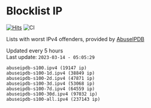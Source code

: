 # Blocklist IP

[![Hits](https://hits.seeyoufarm.com/api/count/incr/badge.svg?url=https%3A%2F%2Fgithub.com%2Fborestad%2Fblocklist-ip%2F&count_bg=%2379C83D&title_bg=%23555555&icon=&icon_color=%23E7E7E7&title=hits&edge_flat=false)](https://hits.seeyoufarm.com)  ![CI](https://img.shields.io/github/workflow/status/borestad/blocklist-ip/CI?style=flat-square)

Lists with worst IPv4 offenders, provided by [AbuseIPDB](https://www.abuseipdb.com/)

<!-- FOOTER-PLACEHOLDER -->
Updated every 5 hours<br>
Last update: `2023-03-14 - 05:05:29`
```
abuseipdb-s100.ipv4 (19147 ip)
abuseipdb-s100-1d.ipv4 (38849 ip)
abuseipdb-s100-2d.ipv4 (47871 ip)
abuseipdb-s100-3d.ipv4 (53068 ip)
abuseipdb-s100-7d.ipv4 (64559 ip)
abuseipdb-s100-30d.ipv4 (97032 ip)
abuseipdb-s100-all.ipv4 (237143 ip)
```
